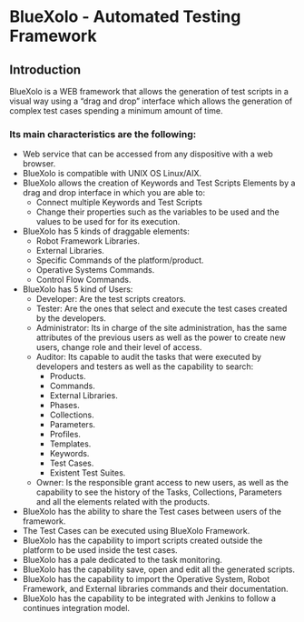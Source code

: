 # BlueXolo - Automated Testing Framework

## Introduction

BlueXolo is a WEB framework that allows the generation of test scripts in a visual way using a “drag and drop” interface which allows the generation of complex test cases spending a minimum amount of time. 

### Its main characteristics are the following:

- Web service that can be accessed from any dispositive with a web browser.
- BlueXolo is compatible with UNIX OS Linux/AIX.
- BlueXolo allows the creation of Keywords and Test Scripts Elements by a drag and drop interface in which you are able to:
	- Connect multiple Keywords and Test Scripts 
	- Change their properties such as the variables to be used and the values to be used for for its execution.
- BlueXolo has 5 kinds of draggable elements:
	- Robot Framework Libraries.
	- External Libraries.
 	- Specific Commands of the platform/product.
	- Operative Systems Commands.
	- Control Flow Commands.
- BlueXolo has 5 kind of Users:
	- Developer: Are the test scripts creators.
	- Tester: Are the ones that select and execute the test cases created by the developers.
	- Administrator: Its in charge of the site administration, has the same attributes of the previous users as well as the power to create new users, change role and their level of access.
	- Auditor: Its capable to audit the tasks that were executed by developers and testers as well as the capability to search:
      - Products.
      - Commands.
      - External Libraries.
      - Phases.
      - Collections.
      - Parameters.
      - Profiles.
      - Templates.
      - Keywords.
      - Test Cases.
      - Existent Test Suites.
    - Owner: Is the responsible grant access to new users, as well as the capability to see the history of the Tasks, Collections, Parameters and all the elements related with the products.
- BlueXolo has the ability to share the Test cases between users of the framework.
- The Test Cases can be executed using BlueXolo Framework.
- BlueXolo has the capability to import scripts created outside the platform to be used inside the test cases.
- BlueXolo has a pale dedicated to the task monitoring.
- BlueXolo has the capability save, open and edit all the generated scripts.
- BlueXolo has the capability to import the Operative System, Robot Framework, and External libraries commands and their documentation.
- BlueXolo has the capability to be integrated with Jenkins to follow a continues integration model.
